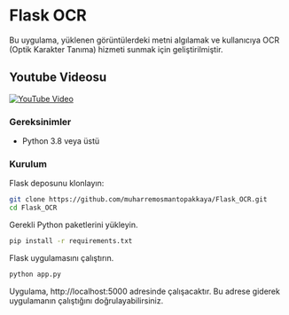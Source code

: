 # Flask OCR
Bu uygulama, yüklenen görüntülerdeki metni algılamak ve kullanıcıya OCR (Optik Karakter Tanıma) hizmeti sunmak için geliştirilmiştir.



## Youtube Videosu

 [![YouTube Video](https://img.youtube.com/vi/1LyBzkIwo-g/0.jpg)](https://youtu.be/1LyBzkIwo-g )

### Gereksinimler
- Python 3.8 veya üstü

### Kurulum

Flask deposunu klonlayın:
 ```bash
git clone https://github.com/muharremosmantopakkaya/Flask_OCR.git
cd Flask_OCR
 ```
Gerekli Python paketlerini yükleyin.
 ```bash
pip install -r requirements.txt
 ```
Flask uygulamasını çalıştırın.
 ```bash
python app.py
 ```

Uygulama, http://localhost:5000 adresinde çalışacaktır. Bu adrese giderek uygulamanın çalıştığını doğrulayabilirsiniz.
